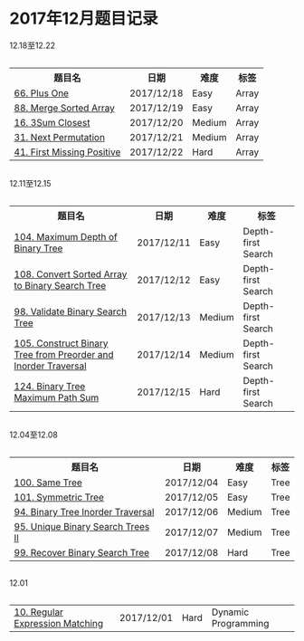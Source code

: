 # 2017年12月题目记录

12.18至12.22

<div style="overflow-x: auto; width:100%;text-align:center;">
<table>  
    <tr>
        <th>题目名</th>
        <th>日期</th>
        <th>难度</th>
        <th>标签</th>
    </tr>
    <tr>  
        <td><a href="https://leetcode.com/problems/plus-one/description/">66. Plus One</a></td>  
        <td>2017/12/18</td>  
        <td>Easy</td>  
        <td>Array</td>  
    </tr> 
    <tr>  
        <td><a href="https://leetcode.com/problems/merge-sorted-array/description/">88. Merge Sorted Array</a></td>  
        <td>2017/12/19</td>  
        <td>Easy</td>  
        <td>Array</td>  
    </tr> 
    <tr>  
        <td><a href="https://leetcode.com/problems/3sum-closest/description/">16. 3Sum Closest</a></td>  
        <td>2017/12/20</td>  
        <td>Medium</td>  
        <td>Array</td>  
    </tr> 
    <tr>  
        <td><a href="https://leetcode.com/problems/next-permutation/description/">31. Next Permutation</a></td>  
        <td>2017/12/21</td>  
        <td>Medium</td>  
        <td>Array</td>  
    </tr> 
    <tr>  
        <td><a href="https://leetcode.com/problems/first-missing-positive/description/">41. First Missing Positive</a></td>  
        <td>2017/12/22</td>  
        <td>Hard</td>  
        <td>Array</td>  
    </tr> 
</table> 
</div>

12.11至12.15

<div style="overflow-x: auto; width:100%;text-align:center;">
<table>  
    <tr>
        <th>题目名</th>
        <th>日期</th>
        <th>难度</th>
        <th>标签</th>
    </tr>
    <tr>  
        <td><a href="https://leetcode.com/problems/maximum-depth-of-binary-tree/description/">104. Maximum Depth of Binary Tree</a></td>  
        <td>2017/12/11</td>  
        <td>Easy</td>  
        <td>Depth-first Search</td>  
    </tr> 
    <tr>  
        <td><a href="https://leetcode.com/problems/convert-sorted-array-to-binary-search-tree/description/">108. Convert Sorted Array to Binary Search Tree</a></td>  
        <td>2017/12/12</td>  
        <td>Easy</td>  
        <td>Depth-first Search</td>  
    </tr> 
    <tr>  
        <td><a href="https://leetcode.com/problems/validate-binary-search-tree/description/">98. Validate Binary Search Tree</a></td>  
        <td>2017/12/13</td>  
        <td>Medium</td>  
        <td>Depth-first Search</td>  
    </tr> 
    <tr>  
        <td><a href="https://leetcode.com/problems/construct-binary-tree-from-preorder-and-inorder-traversal/description/">105. Construct Binary Tree from Preorder and Inorder Traversal</a></td>  
        <td>2017/12/14</td>  
        <td>Medium</td>  
        <td>Depth-first Search</td>  
    </tr> 
    <tr>  
        <td><a href="https://leetcode.com/problems/binary-tree-maximum-path-sum/description/">124. Binary Tree Maximum Path Sum</a></td>  
        <td>2017/12/15</td>  
        <td>Hard</td>  
        <td>Depth-first Search</td>  
    </tr> 
</table> 
</div>

12.04至12.08

<div style="overflow-x: auto; width:100%;text-align:center;">
<table>  
    <tr>
        <th>题目名</th>
        <th>日期</th>
        <th>难度</th>
        <th>标签</th>
    </tr>
    <tr>  
        <td><a href="https://leetcode.com/problems/same-tree/description/">100. Same Tree</a></td>  
        <td>2017/12/04</td>  
        <td>Easy</td>  
        <td>Tree</td>  
    </tr> 
    <tr>  
        <td><a href="https://leetcode.com/problems/symmetric-tree/description/">101. Symmetric Tree</a></td>  
        <td>2017/12/05</td>  
        <td>Easy</td>  
        <td>Tree</td>  
    </tr> 
    <tr>  
        <td><a href="https://leetcode.com/problems/binary-tree-inorder-traversal/description/">94. Binary Tree Inorder Traversal</a></td>  
        <td>2017/12/06</td>  
        <td>Medium</td>  
        <td>Tree</td>  
    </tr> 
    <tr>  
        <td><a href="https://leetcode.com/problems/unique-binary-search-trees-ii/description/">95. Unique Binary Search Trees II</a></td>  
        <td>2017/12/07</td>  
        <td>Medium</td>  
        <td>Tree</td>  
    </tr> 
    <tr>  
        <td><a href="https://leetcode.com/problems/recover-binary-search-tree/description/">99. Recover Binary Search Tree</a></td>  
        <td>2017/12/08</td>  
        <td>Hard</td>  
        <td>Tree</td>  
    </tr> 
</table> 
</div>

12.01

<div style="overflow-x: auto; width:100%;text-align:center;">
<table>  
    <tr>  
        <td><a href="https://leetcode.com/problems/regular-expression-matching/description/">10. Regular Expression Matching</a></td>  
        <td>2017/12/01</td>  
        <td>Hard</td>  
        <td>Dynamic Programming</td>  
    </tr> 
</table> 
</div>